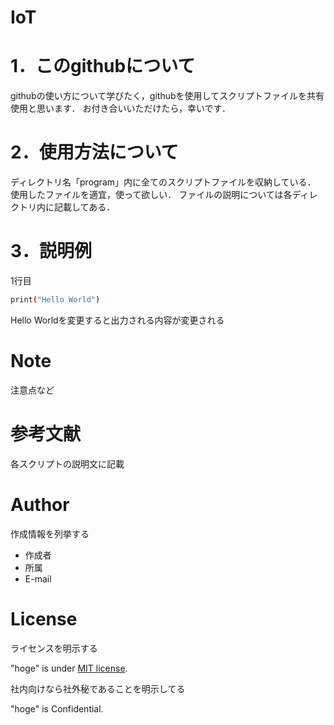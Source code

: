 # IoT
# 1．このgithubについて

githubの使い方について学びたく，githubを使用してスクリプトファイルを共有使用と思います．
お付き合いいただけたら，幸いです．

# 2．使用方法について

ディレクトリ名「program」内に全てのスクリプトファイルを収納している．
使用したファイルを適宜，使って欲しい．
ファイルの説明については各ディレクトリ内に記載してある．

# 3．説明例

1行目

```bash
print("Hello World")
```

Hello Worldを変更すると出力される内容が変更される

# Note

注意点など

# 参考文献

各スクリプトの説明文に記載

# Author

作成情報を列挙する

* 作成者
* 所属
* E-mail

# License
ライセンスを明示する

"hoge" is under [MIT license](https://en.wikipedia.org/wiki/MIT_License).

社内向けなら社外秘であることを明示してる

"hoge" is Confidential.
